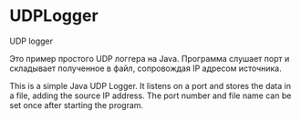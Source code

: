 # UDPLogger
UDP logger

Это пример простого UDP логгера на Java. Программа слушает порт и складывает полученное в файл, сопровождая IP адресом источника.

This is a simple Java UDP Logger. It listens on a port and stores the data in a file, adding the source IP address.
The port number and file name can be set once after starting the program.
